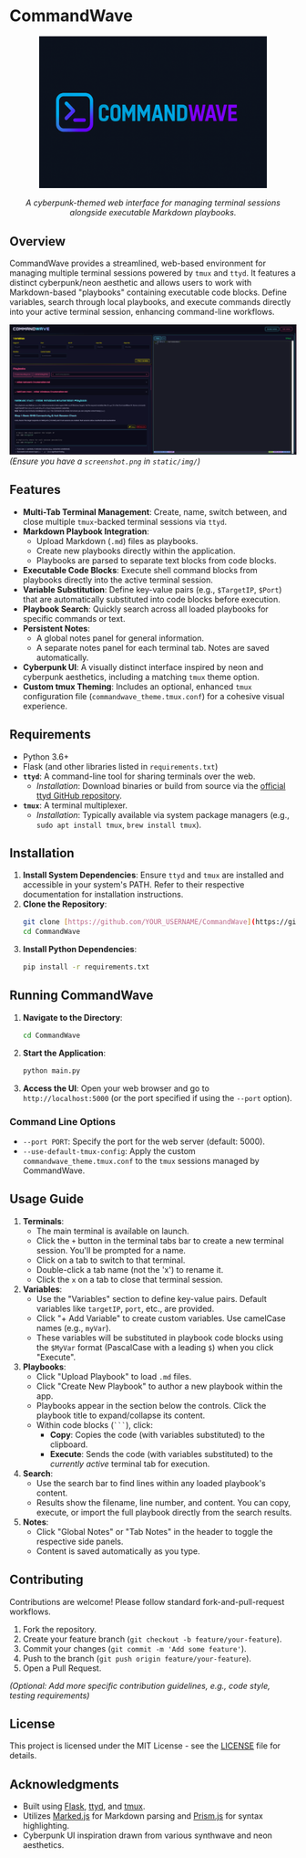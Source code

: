 # CommandWave

<div align="center">
  <img src="static/img/commandwave-logo.png" alt="CommandWave Logo" width="400">
  <p><em>A cyberpunk-themed web interface for managing terminal sessions alongside executable Markdown playbooks.</em></p>
  </div>

## Overview

CommandWave provides a streamlined, web-based environment for managing multiple terminal sessions powered by `tmux` and `ttyd`. It features a distinct cyberpunk/neon aesthetic and allows users to work with Markdown-based "playbooks" containing executable code blocks. Define variables, search through local playbooks, and execute commands directly into your active terminal session, enhancing command-line workflows.

![CommandWave Screenshot](static/img/screenshot.png) *(Ensure you have a `screenshot.png` in `static/img/`)*

## Features

* **Multi-Tab Terminal Management**: Create, name, switch between, and close multiple `tmux`-backed terminal sessions via `ttyd`.
* **Markdown Playbook Integration**:
    * Upload Markdown (`.md`) files as playbooks.
    * Create new playbooks directly within the application.
    * Playbooks are parsed to separate text blocks from code blocks.
* **Executable Code Blocks**: Execute shell command blocks from playbooks directly into the active terminal session.
* **Variable Substitution**: Define key-value pairs (e.g., `$TargetIP`, `$Port`) that are automatically substituted into code blocks before execution.
* **Playbook Search**: Quickly search across all loaded playbooks for specific commands or text.
* **Persistent Notes**:
    * A global notes panel for general information.
    * A separate notes panel for each terminal tab. Notes are saved automatically.
* **Cyberpunk UI**: A visually distinct interface inspired by neon and cyberpunk aesthetics, including a matching `tmux` theme option.
* **Custom tmux Theming**: Includes an optional, enhanced `tmux` configuration file (`commandwave_theme.tmux.conf`) for a cohesive visual experience.

## Requirements

* Python 3.6+
* Flask (and other libraries listed in `requirements.txt`)
* **`ttyd`**: A command-line tool for sharing terminals over the web.
    * *Installation*: Download binaries or build from source via the [official ttyd GitHub repository](https://github.com/tsl0922/ttyd).
* **`tmux`**: A terminal multiplexer.
    * *Installation*: Typically available via system package managers (e.g., `sudo apt install tmux`, `brew install tmux`).

## Installation

1.  **Install System Dependencies**: Ensure `ttyd` and `tmux` are installed and accessible in your system's PATH. Refer to their respective documentation for installation instructions.
2.  **Clone the Repository**:
    ```bash
    git clone [https://github.com/YOUR_USERNAME/CommandWave](https://github.com/YOUR_USERNAME/CommandWave) # Replace with your repo URL
    cd CommandWave
    ```
3.  **Install Python Dependencies**:
    ```bash
    pip install -r requirements.txt
    ```

## Running CommandWave

1.  **Navigate to the Directory**:
    ```bash
    cd CommandWave
    ```
2.  **Start the Application**:
    ```bash
    python main.py 
    ```
3.  **Access the UI**: Open your web browser and go to `http://localhost:5000` (or the port specified if using the `--port` option).

### Command Line Options 

* `--port PORT`: Specify the port for the web server (default: 5000).
* `--use-default-tmux-config`: Apply the custom `commandwave_theme.tmux.conf` to the `tmux` sessions managed by CommandWave.

## Usage Guide

1.  **Terminals**:
    * The main terminal is available on launch.
    * Click the `+` button in the terminal tabs bar to create a new terminal session. You'll be prompted for a name.
    * Click on a tab to switch to that terminal.
    * Double-click a tab name (not the 'x') to rename it.
    * Click the `x` on a tab to close that terminal session.
2.  **Variables**:
    * Use the "Variables" section to define key-value pairs. Default variables like `targetIP`, `port`, etc., are provided.
    * Click "+ Add Variable" to create custom variables. Use camelCase names (e.g., `myVar`).
    * These variables will be substituted in playbook code blocks using the `$MyVar` format (PascalCase with a leading `$`) when you click "Execute".
3.  **Playbooks**:
    * Click "Upload Playbook" to load `.md` files.
    * Click "Create New Playbook" to author a new playbook within the app.
    * Playbooks appear in the section below the controls. Click the playbook title to expand/collapse its content.
    * Within code blocks (` ``` `), click:
        * **Copy**: Copies the code (with variables substituted) to the clipboard.
        * **Execute**: Sends the code (with variables substituted) to the *currently active* terminal tab for execution.
4.  **Search**:
    * Use the search bar to find lines within any loaded playbook's content.
    * Results show the filename, line number, and content. You can copy, execute, or import the full playbook directly from the search results.
5.  **Notes**:
    * Click "Global Notes" or "Tab Notes" in the header to toggle the respective side panels.
    * Content is saved automatically as you type.

## Contributing

Contributions are welcome! Please follow standard fork-and-pull-request workflows.

1.  Fork the repository.
2.  Create your feature branch (`git checkout -b feature/your-feature`).
3.  Commit your changes (`git commit -m 'Add some feature'`).
4.  Push to the branch (`git push origin feature/your-feature`).
5.  Open a Pull Request.

*(Optional: Add more specific contribution guidelines, e.g., code style, testing requirements)*

## License

This project is licensed under the MIT License - see the [LICENSE](LICENSE) file for details.

## Acknowledgments

* Built using [Flask](https://flask.palletsprojects.com/), [ttyd](https://github.com/tsl0922/ttyd), and [tmux](https://github.com/tmux/tmux).
* Utilizes [Marked.js](https://marked.js.org/) for Markdown parsing and [Prism.js](https://prismjs.com/) for syntax highlighting.
* Cyberpunk UI inspiration drawn from various synthwave and neon aesthetics.